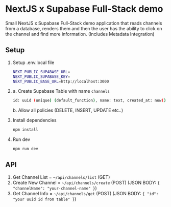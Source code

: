 # NextJS x Supabase Full-Stack demo
Small NextJS x Supabase Full-Stack demo application that reads channels from a database, renders them and then the user has the ability to click on the channel and find more information. (Includes Metadata Integration)

## Setup
1.  Setup .env.local file
    ```bash
    NEXT_PUBLIC_SUPABASE_URL=
    NEXT_PUBLIC_SUPABASE_KEY=
    NEXT_PUBLIC_BASE_URL=http://localhost:3000
    ```

2.  a. Create Supabase Table with name `channels`
    ```bash
    id: uuid (unique) (default_function), name: text, created_at: now() (default)
    ```
    b. Allow all policies (DELETE, INSERT, UPDATE etc..)

3.  Install dependencies
    ```bash
    npm install
    ```

4.  Run dev
    ```bash
    npm run dev
    ```

## API
1. Get Channel List = `~/api/channels/list` (GET)
2. Create New Channel = `~/api/channels/create` (POST) (JSON BODY: `{ "channelName": "your-channel-name" }`)
3. Get Channel Info = `~/api/channels/get` (POST) (JSON BODY: `{ "id": "your uuid id from table" }`)